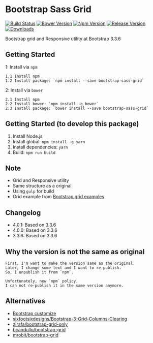 # Bootstrap Sass Grid
[![Build Status](https://travis-ci.org/jojoee/bootstrap-sass-grid.svg)](https://travis-ci.org/jojoee/bootstrap-sass-grid)
[![Bower Version](https://img.shields.io/bower/v/bootstrap-sass-grid.svg)](https://bower.io/search/?q=bootstrap-sass-grid)
[![Npm Version](https://img.shields.io/npm/v/bootstrap-sass-grid.svg)](https://www.npmjs.com/package/bootstrap-sass-grid)
[![Release Version](https://img.shields.io/github/release/jojoee/bootstrap-sass-grid.svg)](https://github.com/jojoee/bootstrap-sass-grid/releases)
[![Downloads](https://img.shields.io/npm/dt/bootstrap-sass-grid.svg)](https://github.com/jojoee/bootstrap-sass-grid/archive/master.zip)

Bootstrap grid and Responsive utility at Bootstrap 3.3.6

## Getting Started
1: Install via `npm`
```
1.1 Install npm
1.2 Install package: `npm install --save bootstrap-sass-grid`
```
2: Install via `bower`
```
2.1 Install npm
2.2 Install bower: `npm install -g bower`
2.3 Install package: `bower install --save bootstrap-sass-grid`
```

## Getting Started (to develop this package)
1. Install Node.js
2. Install global: `npm install -g yarn`
3. Install dependencies: `yarn`
4. Build: `npm run build`

## Note
- Grid and Responsive utility
- Same structure as a original
- Using `gulp` for build
- Grid example from [Bootstrap grid examples](http://getbootstrap.com/examples/grid/)

## Changelog
- 4.0.1: Based on 3.3.6
- 4.0.0: Based on 3.3.6
- 3.3.6: Based on 3.3.6

## Why the version is not the same as original
```
First, I'm want to make the version same as the original.
Later, I change some text and I want to re-publish.
So, I unpublish it from `npm`.

Unfortunately, new `npm` policy,
I can not re-publish it in the same version anymore.
```

## Alternatives
- [Bootstrap customize](http://getbootstrap.com/customize/)
- [sixfootsixdesigns/Bootstrap-3-Grid-Columns-Clearing](https://github.com/sixfootsixdesigns/Bootstrap-3-Grid-Columns-Clearing)
- [zirafa/bootstrap-grid-only](https://github.com/zirafa/bootstrap-grid-only)
- [bcandullo/bootstrap-grid](https://github.com/bcandullo/bootstrap-grid)
- [mrobit/bootstrap-grid](https://github.com/mrobit/bootstrap-grid)
